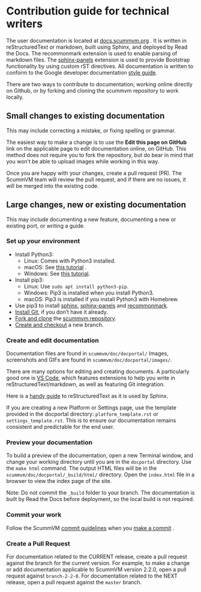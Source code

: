 # Contribution guide for technical writers
The user documentation is located at [docs.scummvm.org](https://docs.scummvm.org/en/latest/) . It is written in reStructuredText or markdown, built using Sphinx, and deployed by Read the Docs. The recommonmark extension is used to enable parsing of markdown files. The [sphinx-panels](https://sphinx-panels.readthedocs.io/en/latest/) extension is used to provide Bootstrap functionality by using custom rST directives. All documentation is written to conform to the Google developer documentation [style guide](https://developers.google.com/style).  

There are two ways to contribute to documentation; working online directly on Github, or by forking and cloning the scummvm repository to work locally.

## Small changes to existing documentation

This may include correcting a mistake, or fixing spelling or grammar. 

The easiest way to make a change is to use the **Edit this page on GitHub** link on the applicable page to edit documentation online, on GitHub. This method does not require you to fork the repository, but do bear in mind that you won’t be able to upload images while working in this way. 

Once you are happy with your changes, create a pull request (PR). The ScummVM team will review the pull request, and if there are no issues, it will be merged into the existing code. 

## Large changes, new or existing documentation

This may include documenting a new feature, documenting a new or existing port, or writing a guide. 

### Set up your environment

* Install Python3: 
	* Linux: Comes with Python3 installed. 
	* macOS: See [this tutorial](https://www.digitalocean.com/community/tutorials/how-to-install-python-3-and-set-up-a-local-programming-environment-on-macos) .
	* Windows: See [this tutorial](https://phoenixnap.com/kb/how-to-install-python-3-windows).
* Install pip3: 
	* Linux: Use `sudo apt install python3-pip`. 
	* Windows: Pip3 is installed when you install Python3. 
	* macOS: Pip3 is installed if you install Python3 with Homebrew. 
* Use pip3 to install [sphinx](https://www.sphinx-doc.org/en/master/usage/installation.html), [sphinx-panels](https://sphinx-panels.readthedocs.io/en/latest/#installation) and [recommonmark](https://www.sphinx-doc.org/en/master/usage/markdown.html).   
* [Install Git](https://docs.github.com/en/free-pro-team@latest/github/getting-started-with-github/set-up-git), if you don’t have it already. 
* [Fork and clone](https://docs.github.com/en/free-pro-team@latest/github/getting-started-with-github/fork-a-repo) the [scummvm repository](https://github.com/scummvm/scummvm). 
* [Create and checkout](https://docs.github.com/en/free-pro-team@latest/github/collaborating-with-issues-and-pull-requests/creating-and-deleting-branches-within-your-repository) a new branch.

### Create and edit documentation

Documentation files are found in `scummvm/doc/docportal/`
Images, screenshots and GIFs are found in `scummvm/doc/docportal/images/`. 

There are many options for editing and creating documents. A particularly good one is [VS Code](https://code.visualstudio.com), which features extensions to help you write in reStructuredText/markdown, as well as featuring Git integration.  

Here is a [handy guide](https://rest-sphinx-memo.readthedocs.io/en/latest/intro.html) to reStructuredText as it is used by Sphinx. 

If you are creating a new Platform or Settings page, use the template provided in the docportal directory: `platform_template.rst` or `settings_template.rst`. This is to ensure our documentation remains consistent and predictable for the end user. 

### Preview your documentation

To build a preview of the documentation, open a new Terminal window, and change your working directory until you are in the `docportal` directory. Use the `make html` command. The output HTML files will be in the `scummvm/doc/docportal/_build/html/` directory.  Open the `index.html` file in a browser to view the index page of the site. 

Note:
Do not commit the `_build` folder to your branch. The documentation is built by Read the Docs before deployment, so the local build is not required. 

### Commit your work

Follow the ScummVM [commit guidelines](https://wiki.scummvm.org/index.php/Commit_Guidelines) when you [make a commit](https://github.com/git-guides/git-commit) .

### Create a Pull Request

For documentation related to the CURRENT release, create a pull request against the branch for the current version. For example, to make a change or add documentation applicable to ScummVM version 2.2.0, open a pull request against `branch-2-2-0`.  For documentation related to the NEXT release, open a pull request against the `master` branch. 

